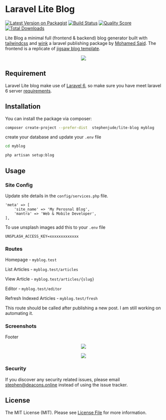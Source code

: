 # Laravel Lite Blog

[![Latest Version on Packagist](https://img.shields.io/packagist/v/stephenjude/lite-blog.svg)](https://packagist.org/packages/stephenjude/lite-blog)
[![Build Status](https://img.shields.io/travis/stephenjude/lite-blog/master.svg)](https://travis-ci.org/stephenjude/lite-blog)
[![Quality Score](https://img.shields.io/scrutinizer/g/stephenjude/lite-blog.svg)](https://scrutinizer-ci.com/g/stephenjude/lite-blog)
[![Total Downloads](https://img.shields.io/packagist/dt/stephenjude/lite-blog.svg)](https://packagist.org/packages/stephenjude/lite-blog)

Lite Blog  a minimal full (frontend & backend) blog generator built with [tailwindcss](https://tailwindcss.com/) and [wink](https://github.com/writingink/wink) a laravel publishing package by [Mohamed Said](https://github.com/themsaid). The frontend is a replicate of [jigsaw blog template](https://jigsaw.tighten.co/). 

<p align="center">
  <img src="https://ucarecdn.com/a571a7d3-c4d5-400d-8805-c1b6e2e5afc0/homepage.PNG">
</p>

## Requirement
Laravel Lite blog make use of [Laravel 6](https://laravel.com/docs/6.x/installation#server-requirements), so make sure you have meet laravel 6 server [requirements](https://laravel.com/docs/6.x/installation#server-requirements).

## Installation

You can install the package via composer:

```bash
composer create-project --prefer-dist  stephenjude/lite-blog myblog
```

create your database and update your `.env` file
```bash
cd myblog

php artisan setup:blog
```

## Usage

### Site Config
Update site details in the `config/services.php` file.
```
'meta' => [
    'site_name' => 'My Perosnal Blog',
    'mantra' => 'Web & Mobile Developer',      
],
```

To use unsplash images add this to your `.env` file
```
UNSPLASH_ACCESS_KEY=xxxxxxxxxxxxx
```

### Routes
Homepage - `myblog.test`

List Articles - `myblog.test/articles`

View Article - `myblog.test/articles/{slug}`

Editor - `myblog.test/editor`

Refresh Indexed Articles - `myblog.test/fresh` 

This route should be called after publishing a new post. I am still working on automating it.

### Screenshots


Footer
<p align="center">
  <img src="https://ucarecdn.com/8bcc5dc2-dbab-4e55-b144-1ec5d13ee6a9/about.PNG">
</p>


<p align="center">
  <img src="https://ucarecdn.com/2ea5aca3-1664-4c51-8f7f-689a9221011e/footer.PNG">
</p>



### Security

If you discover any security related issues, please email stephen@deacons.online instead of using the issue tracker.


## License

The MIT License (MIT). Please see [License File](LICENSE.md) for more information.